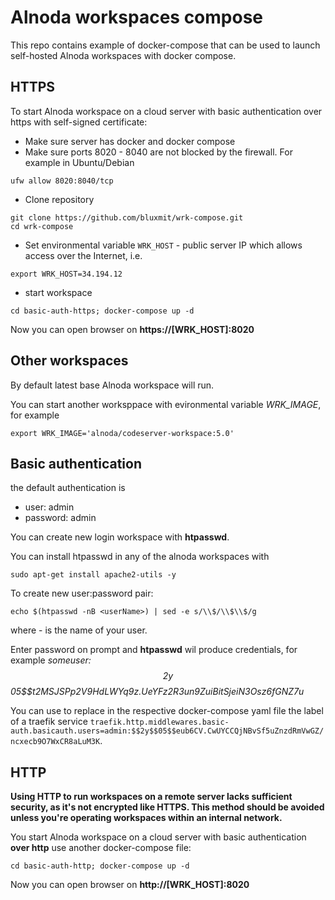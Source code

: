 # Alnoda workspaces compose 

This repo contains example of docker-compose that can be used to launch 
self-hosted Alnoda workspaces with docker compose. 

## HTTPS

To start Alnoda workspace on a cloud server with basic authentication over https with self-signed certificate: 

- Make sure server has docker and docker compose 
- Make sure ports 8020 - 8040 are not blocked by the firewall. For example in Ubuntu/Debian 

```
ufw allow 8020:8040/tcp
```

- Clone repository 

```
git clone https://github.com/bluxmit/wrk-compose.git
cd wrk-compose
```

- Set environmental variable `WRK_HOST` - public server IP which allows access over the Internet, i.e.

```
export WRK_HOST=34.194.12
```

- start workspace 

```
cd basic-auth-https; docker-compose up -d
```

Now you can open browser on __https://[WRK_HOST]:8020__

## Other workspaces 

By default latest base Alnoda workspace will run.  

You can start another worksppace with evironmental variable _WRK_IMAGE_, for example 

```
export WRK_IMAGE='alnoda/codeserver-workspace:5.0'
```


## Basic authentication

the default authentication is 

- user: admin
- password: admin

You can create new login workspace with __htpasswd__. 

You can install htpasswd in any of the alnoda workspaces with 

```
sudo apt-get install apache2-utils -y
```

To create new user:password pair:

```
echo $(htpasswd -nB <userName>) | sed -e s/\\$/\\$\\$/g
```

where _<userName>_ - is the name of your user. 

Enter password on prompt and __htpasswd__ wil produce credentials, for example _someuser:$$2y$$05$$t2MSJSPp2V9HdLWYq9z.UeYFz2R3un9ZuiBitSjeiN3Osz6fGNZ7u_ 

You can use to replace in the respective docker-compose yaml file the label of a traefik service `traefik.http.middlewares.basic-auth.basicauth.users=admin:$$2y$$05$$eub6CV.CwUYCCQjNBvSf5uZnzdRmVwGZ/ncxecb9O7WxCR8aLuM3K`.


## HTTP

__Using HTTP to run workspaces on a remote server lacks sufficient security, as it's not encrypted like HTTPS. This method should be avoided unless you're operating workspaces within an internal network.__

You  start Alnoda workspace on a cloud server with basic authentication __over http__ use another docker-compose file: 

```
cd basic-auth-http; docker-compose up -d
```

Now you can open browser on __http://[WRK_HOST]:8020__